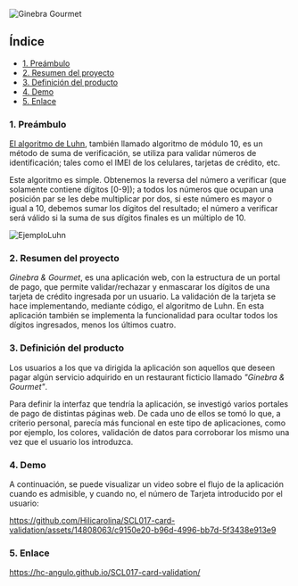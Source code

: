 
![Ginebra Gourmet](https://github.com/Hilicarolina/SCL017-card-validation/assets/14808063/725a7c93-f2ef-434c-86e0-d062e45fc2d3)

## Índice
- [1. Preámbulo](#item1)
- [2. Resumen del proyecto](#item2)
- [3. Definición del producto](#item3)
- [4. Demo](#item4)
- [5. Enlace](#item5)


<a name="item1"></a>
### 1. Preámbulo
[El algoritmo de Luhn](https://es.wikipedia.org/wiki/Algoritmo_de_Luhn#:~:text=El%20algoritmo%20de%20Luhn%20o,cr%C3%A9dito%2C%20n%C3%BAmeros%20IMEI%2C%20etc.), también llamado algoritmo de módulo 10, es un método de suma de verificación, se utiliza para validar números de identificación; tales como el IMEI de los celulares, tarjetas de crédito, etc.

Este algoritmo es simple. Obtenemos la reversa del número a verificar (que solamente contiene dígitos [0-9]); a todos los números que ocupan una posición par se les debe multiplicar por dos, si este número es mayor o igual a 10, debemos sumar los dígitos del resultado; el número a verificar será válido si la suma de sus dígitos finales es un múltiplo de 10.

![EjemploLuhn](https://github.com/Hilicarolina/SCL017-card-validation/assets/14808063/b3b2421d-0494-4ea4-a1d1-0ff9839d5f49)


<a name="item2"></a>
### 2. Resumen del proyecto

_Ginebra & Gourmet_, es una aplicación web, con la estructura de un portal de pago, que permite validar/rechazar y enmascarar los dígitos de una tarjeta de crédito ingresada por un usuario. La validación de la tarjeta se hace implementando, mediante código, el algoritmo de Luhn. En esta aplicación también se implementa la funcionalidad para ocultar todos los dígitos ingresados, menos los últimos cuatro.

<a name="item3"></a>
### 3. Definición del producto

Los usuarios a los que va dirigida la aplicación son aquellos que deseen pagar algún
servicio adquirido en un restaurant ficticio llamado _"Ginebra & Gourmet"_.

Para definir la interfaz que tendría la aplicación, se investigó varios portales de pago de distintas páginas web. De cada uno de ellos se tomó lo que, a criterio personal, parecía más funcional en este tipo de aplicaciones, como por ejemplo, los colores, validación de datos para corroborar los mismo una vez que el usuario los introduzca. 

<a name="item4"></a>
### 4. Demo
A continuación, se puede visualizar un video sobre el flujo de la aplicación cuando es admisible, y cuando no, el número de Tarjeta introducido por el usuario:

https://github.com/Hilicarolina/SCL017-card-validation/assets/14808063/c9150e20-b96d-4996-bb7d-5f3438e913e9

<a name="item5"></a>
### 5. Enlace
https://hc-angulo.github.io/SCL017-card-validation/

